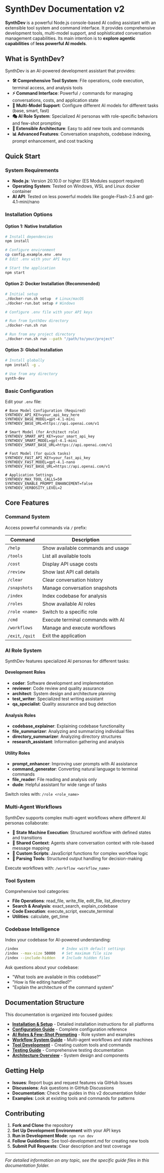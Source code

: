 # SynthDev Documentation v2

**SynthDev** is a powerful Node.js console-based AI coding assistant with an extensible tool system and command interface. It provides comprehensive development tools, multi-model support, and sophisticated conversation management capabilities. Its main intention is to **explore agentic capabilities** of **less powerful AI models**.

## What is SynthDev?

SynthDev is an AI-powered development assistant that provides:

- **🛠️ Comprehensive Tool System**: File operations, code execution, terminal access, and analysis tools
- **⚡ Command Interface**: Powerful `/` commands for managing conversations, costs, and application state
- **🤖 Multi-Model Support**: Configure different AI models for different tasks (base, smart, fast)
- **🎭 AI Role System**: Specialized AI personas with role-specific behaviors and few-shot prompting
- **🔧 Extensible Architecture**: Easy to add new tools and commands
- **📊 Advanced Features**: Conversation snapshots, codebase indexing, prompt enhancement, and cost tracking

## Quick Start

### System Requirements

- **Node.js**: Version 20.10.0 or higher (ES Modules support required)
- **Operating System**: Tested on Windows, WSL and Linux docker container
- **AI API**: Tested on less powerful models like google-Flash-2.5 and gpt-4.1-mini/nano

### Installation Options

#### Option 1: Native Installation

```bash
# Install dependencies
npm install

# Configure environment
cp config.example.env .env
# Edit .env with your API keys

# Start the application
npm start
```

#### Option 2: Docker Installation (Recommended)

```bash
# Initial setup
./docker-run.sh setup  # Linux/macOS
./docker-run.bat setup # Windows

# Configure .env file with your API keys

# Run from SynthDev directory
./docker-run.sh run

# Run from any project directory
./docker-run.sh run --path "/path/to/your/project"
```

#### Option 3: Global Installation

```bash
# Install globally
npm install -g .

# Use from any directory
synth-dev
```

### Basic Configuration

Edit your `.env` file:

```env
# Base Model Configuration (Required)
SYNTHDEV_API_KEY=your_api_key_here
SYNTHDEV_BASE_MODEL=gpt-4.1-mini
SYNTHDEV_BASE_URL=https://api.openai.com/v1

# Smart Model (for Architect role)
SYNTHDEV_SMART_API_KEY=your_smart_api_key
SYNTHDEV_SMART_MODEL=gpt-4.1-mini
SYNTHDEV_SMART_BASE_URL=https://api.openai.com/v1

# Fast Model (for quick tasks)
SYNTHDEV_FAST_API_KEY=your_fast_api_key
SYNTHDEV_FAST_MODEL=gpt-4.1-nano
SYNTHDEV_FAST_BASE_URL=https://api.openai.com/v1

# Application Settings
SYNTHDEV_MAX_TOOL_CALLS=50
SYNTHDEV_ENABLE_PROMPT_ENHANCEMENT=false
SYNTHDEV_VERBOSITY_LEVEL=2
```

## Core Features

### Command System

Access powerful commands via `/` prefix:

| Command          | Description                       |
| ---------------- | --------------------------------- |
| `/help`          | Show available commands and usage |
| `/tools`         | List all available tools          |
| `/cost`          | Display API usage costs           |
| `/review`        | Show last API call details        |
| `/clear`         | Clear conversation history        |
| `/snapshots`     | Manage conversation snapshots     |
| `/index`         | Index codebase for analysis       |
| `/roles`         | Show available AI roles           |
| `/role <name>`   | Switch to a specific role         |
| `/cmd`           | Execute terminal commands with AI |
| `/workflows`     | Manage and execute workflows      |
| `/exit`, `/quit` | Exit the application              |

### AI Role System

SynthDev features specialized AI personas for different tasks:

#### **Development Roles**

- **coder**: Software development and implementation
- **reviewer**: Code review and quality assurance
- **architect**: System design and architecture planning
- **test_writer**: Specialized test writing assistant
- **qa_specialist**: Quality assurance and bug detection

#### **Analysis Roles**

- **codebase_explainer**: Explaining codebase functionality
- **file_summarizer**: Analyzing and summarizing individual files
- **directory_summarizer**: Analyzing directory structures
- **research_assistant**: Information gathering and analysis

#### **Utility Roles**

- **prompt_enhancer**: Improving user prompts with AI assistance
- **command_generator**: Converting natural language to terminal commands
- **file_reader**: File reading and analysis only
- **dude**: Helpful assistant for wide range of tasks

Switch roles with: `/role <role_name>`

### Multi-Agent Workflows

SynthDev supports complex multi-agent workflows where different AI personas collaborate:

- **🔄 State Machine Execution**: Structured workflow with defined states and transitions
- **💬 Shared Context**: Agents share conversation context with role-based message mapping
- **📝 Custom Scripts**: JavaScript functions for complex workflow logic
- **🎯 Parsing Tools**: Structured output handling for decision-making

Execute workflows with: `/workflow <workflow_name>`

### Tool System

Comprehensive tool categories:

- **File Operations**: read_file, write_file, edit_file, list_directory
- **Search & Analysis**: exact_search, explain_codebase
- **Code Execution**: execute_script, execute_terminal
- **Utilities**: calculate, get_time

### Codebase Intelligence

Index your codebase for AI-powered understanding:

```bash
/index                    # Index with default settings
/index --max-size 50000   # Set maximum file size
/index --include-hidden   # Include hidden files
```

Ask questions about your codebase:

- "What tools are available in this codebase?"
- "How is file editing handled?"
- "Explain the architecture of the command system"

## Documentation Structure

This documentation is organized into focused guides:

- **[Installation & Setup](installation.md)** - Detailed installation instructions for all platforms
- **[Configuration Guide](configuration.md)** - Complete configuration reference
- **[AI Roles & Few-Shot Prompting](roles-and-prompting.md)** - Role system and examples
- **[Workflow System Guide](workflows.md)** - Multi-agent workflows and state machines
- **[Tool Development](tool-development.md)** - Creating custom tools and commands
- **[Testing Guide](testing.md)** - Comprehensive testing documentation
- **[Architecture Overview](architecture.md)** - System design and components

## Getting Help

- **Issues**: Report bugs and request features via GitHub Issues
- **Discussions**: Ask questions in GitHub Discussions
- **Documentation**: Check the guides in this v2 documentation folder
- **Examples**: Look at existing tools and commands for patterns

## Contributing

1. **Fork and Clone** the repository
2. **Set Up Development Environment** with your API keys
3. **Run in Development Mode**: `npm run dev`
4. **Follow Guidelines**: See tool-development.md for creating new tools
5. **Submit Pull Requests**: Clear description and test coverage

---

_For detailed information on any topic, see the specific guide files in this documentation folder._
